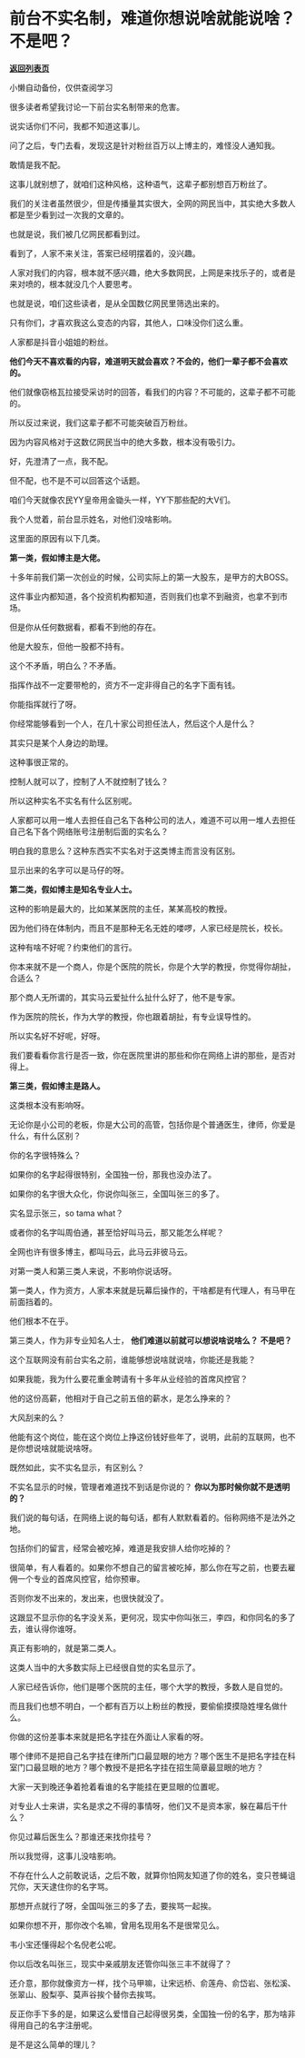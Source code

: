 # 前台不实名制，难道你想说啥就能说啥？不是吧？

[**返回列表页**](/gzh/记忆承载3)

小懒自动备份，仅供查阅学习

很多读者希望我讨论一下前台实名制带来的危害。  

说实话你们不问，我都不知道这事儿。  

问了之后，专门去看，发现这是针对粉丝百万以上博主的，难怪没人通知我。  

敢情是我不配。

这事儿就别想了，就咱们这种风格，这种语气，这辈子都别想百万粉丝了。  

我们的关注者虽然很少，但是传播量其实很大，全网的网民当中，其实绝大多数人都是至少看到过一次我的文章的。  

也就是说，我们被几亿网民都看到过。  

看到了，人家不来关注，答案已经明摆着的，没兴趣。

人家对我们的内容，根本就不感兴趣，绝大多数网民，上网是来找乐子的，或者是来对喷的，根本就没几个人要思考。  

也就是说，咱们这些读者，是从全国数亿网民里筛选出来的。  

只有你们，才喜欢我这么变态的内容，其他人，口味没你们这么重。  

人家都是抖音小姐姐的粉丝。

 **他们今天不喜欢看的内容，难道明天就会喜欢？不会的，他们一辈子都不会喜欢的。**  

他们就像窃格瓦拉接受采访时的回答，看我们的内容？不可能的，这辈子都不可能的。

所以反过来说，我们这辈子都不可能突破百万粉丝。  

因为内容风格对于这数亿网民当中的绝大多数，根本没有吸引力。  

好，先澄清了一点，我不配。

但不配，也不是不可以回答这个话题。

咱们今天就像农民YY皇帝用金锄头一样，YY下那些配的大V们。

我个人觉着，前台显示姓名，对他们没啥影响。

这里面的原因有以下几类。

 **第一类，假如博主是大佬。**

十多年前我们第一次创业的时候，公司实际上的第一大股东，是甲方的大BOSS。

这件事业内都知道，各个投资机构都知道，否则我们也拿不到融资，也拿不到市场。

但是你从任何数据看，都看不到他的存在。

他是大股东，但他一股都不持有。

这个不矛盾，明白么？不矛盾。

指挥作战不一定要带枪的，资方不一定非得自己的名字下面有钱。

你能指挥就行了呀。

你经常能够看到一个人，在几十家公司担任法人，然后这个人是什么？  

其实只是某个人身边的助理。

这种事很正常的。  

控制人就可以了，控制了人不就控制了钱么？

所以这种实名不实名有什么区别呢。  

人家都可以用一堆人去担任自己名下各种公司的法人，难道不可以用一堆人去担任自己名下各个网络账号注册制后面的实名么？  

明白我的意思么？这种东西实不实名对于这类博主而言没有区别。

显示出来的名字可以是马仔的呀。

 **第二类，假如博主是知名专业人士。**

这种的影响是最大的，比如某某医院的主任，某某高校的教授。  

因为他们待在体制内，而且不是那种无名无姓的喽啰，人家已经是院长，校长。  

这种有啥不好呢？约束他们的言行。  

你本来就不是一个商人，你是个医院的院长，你是个大学的教授，你觉得你胡扯，合适么？  

那个商人无所谓的，其实马云爱扯什么扯什么好了，他不是专家。

作为医院的院长，作为大学的教授，你也跟着胡扯，有专业误导性的。  

所以实名好不好呢，好呀。  

我们要看看你言行是否一致，你在医院里讲的那些和你在网络上讲的那些，是否对得上。  

 **第三类，假如博主是路人。**

这类根本没有影响呀。  

无论你是小公司的老板，你是大公司的高管，包括你是个普通医生，律师，你爱是什么，有什么区别？

你的名字很特殊么？

如果你的名字起得很特别，全国独一份，那我也没办法了。  

如果你的名字很大众化，你说你叫张三，全国叫张三的多了。  

实名显示张三，so tama what？

或者你的名字叫周伯通，甚至恰好叫马云，那又能怎么样呢？  

全网也许有很多博主，都叫马云，此马云非彼马云。

对第一类人和第三类人来说，不影响你说话呀。  

第一类人，作为资方，人家本来就是玩幕后操作的，干啥都是有代理人，有马甲在前面挡着的。  

他们根本不在乎。

第三类人，作为非专业知名人士， **他们难道以前就可以想说啥说啥么？** **不是吧？**

这个互联网没有前台实名之前，谁能够想说啥就说啥，你能还是我能？  

如果我能，我为什么要花重金聘请有十多年从业经验的首席风控官？  

他的这份高薪，他相对于自己之前五倍的薪水，是怎么挣来的？

大风刮来的么？

他能有这个岗位，能在这个岗位上挣这份钱好些年了，说明，此前的互联网，也不是你想说啥就能说啥呀。  

既然如此，实不实名显示，有区别么？  

不实名显示的时候，管理者难道找不到话是你说的？ **你以为那时候你就不是透明的？**

我们说的每句话，在网络上说的每句话，都有人默默看着的。俗称网络不是法外之地。  

包括你们的留言，经常会被吃掉，难道是我安排人给你吃掉的？

很简单，有人看着的。如果你不想自己的留言被吃掉，那么你在写之前，也要去雇佣一个专业的首席风控官，给你预审。  

否则你发不出来的，发出来，也很快就没了。  

这跟显不显示你的名字没关系，更何况，现实中你叫张三，李四，和你同名的多了去，谁认得你谁呀。  

真正有影响的，就是第二类人。  

这类人当中的大多数实际上已经很自觉的实名显示了。  

人家已经告诉你，他们是哪个医院的主任，哪个大学的教授，多数人是自觉的。

而且我们也想不明白，一个都有百万以上粉丝的教授，要偷偷摸摸隐姓埋名做什么。

你做的这份差事本来就是把名字挂在外面让人家看的呀。  

哪个律师不是把自己名字挂在律所门口最显眼的地方？哪个医生不是把名字挂在科室门口最显眼的地方？哪个教授不是把名字挂在招生简章最显眼的地方？  

大家一天到晚还争着抢着看谁的名字能挂在更显眼的位置呢。

对专业人士来讲，实名是求之不得的事情呀，他们又不是资本家，躲在幕后干什么？  

你见过幕后医生么？那谁还来找你挂号？  

所以我觉得，这事儿没啥影响。  

不存在什么人之前敢说话，之后不敢，就算你怕网友知道了你的姓名，变只苍蝇诅咒你，天天逮住你的名字骂。  

那想开点就行了呀，全国叫张三的多了去，要挨骂一起挨。

如果你想不开，那你改个名嘛，曾用名现用名不是很常见么。  

韦小宝还懂得起个名倪老公呢。

你以后改名叫张三，现实中亲戚朋友还管你叫张三丰不就得了？

还介意，那你就像资方一样，找个马甲嘛，让宋远桥、俞莲舟、俞岱岩、张松溪、张翠山、殷梨亭、莫声谷挨个替你去挨骂。

反正你手下多的是，如果这么爱惜自己起得很另类，全国独一份的名字，那为啥非得用自己的名字注册呢。

是不是这么简单的理儿？

